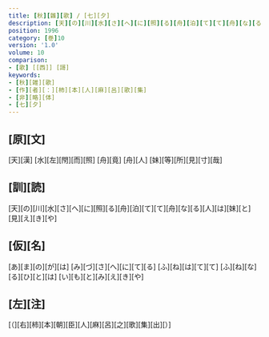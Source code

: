 ```yaml
---
title: [秋][雜][歌] / [七][夕]
description: [天][の][川][水][さ][へ][に][照][る][舟][泊][て][て][舟][な][る][人][は][妹][と][見][え][き][や]
position: 1996
category: [巻]10
version: '1.0'
volume: 10
comparison:
- [歌] [[西]] [謌]
keywords:
- [秋][雑][歌]
- [作][者][：][柿][本][人][麻][呂][歌][集]
- [非][略][体]
- [七][夕]
---
```


## [原][文]

[天][漢] [水][左][閇][而][照] [舟][竟] [舟][人] [妹][等][所][見][寸][哉]

## [訓][読]

[天][の][川][水][さ][へ][に][照][る][舟][泊][て][て][舟][な][る][人][は][妹][と][見][え][き][や]

## [仮][名]

[あ][ま][の][が][は] [み][づ][さ][へ][に][て][る] [ふ][ね][は][て][て] [ふ][ね][な][る][ひ][と][は] [い][も][と][み][え][き][や]

## [左][注]

[（][右][柿][本][朝][臣][人][麻][呂][之][歌][集][出][）]
